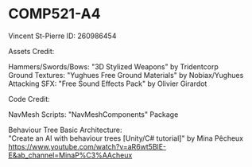 # COMP521-A4

Vincent St-Pierre ID: 260986454<br>

Assets Credit:<br>

Hammers/Swords/Bows: "3D Stylized Weapons" by Tridentcorp<br>
Ground Textures: "Yughues Free Ground Materials" by Nobiax/Yughues<br>
Attacking SFX: "Free Sound Effects Pack" by Olivier Girardot

Code Credit:<br>

NavMesh Scripts: "NavMeshComponents" Package<br>

Behaviour Tree Basic Architecture: <br>
"Create an AI with behaviour trees [Unity/C# tutorial]" by Mina Pêcheux<br>
https://www.youtube.com/watch?v=aR6wt5BlE-E&ab_channel=MinaP%C3%AAcheux<br>



